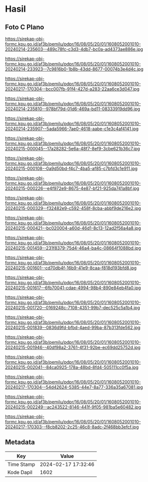 # Hasil

## Foto C Plano

https://sirekap-obj-formc.kpu.go.id/af3b/pemilu/pdpr/16/08/05/20/01/1608052001010-20240214-235603--489c78fc-c3d3-4db7-bc0a-ad4373ae886e.jpg

https://sirekap-obj-formc.kpu.go.id/af3b/pemilu/pdpr/16/08/05/20/01/1608052001010-20240214-233923--7c9816b0-1b8b-43dd-8677-00074b3e4d4c.jpg

https://sirekap-obj-formc.kpu.go.id/af3b/pemilu/pdpr/16/08/05/20/01/1608052001010-20240217-170304--bcc007fb-91f4-427d-a283-22aa6ce3d047.jpg

https://sirekap-obj-formc.kpu.go.id/af3b/pemilu/pdpr/16/08/05/20/01/1608052001010-20240214-235810--978bf79d-01d6-469a-bd11-08333919dd96.jpg

https://sirekap-obj-formc.kpu.go.id/af3b/pemilu/pdpr/16/08/05/20/01/1608052001010-20240214-235907--5ada5966-7ae0-4618-aabe-c1e3c4af4141.jpg

https://sirekap-obj-formc.kpu.go.id/af3b/pemilu/pdpr/16/08/05/20/01/1608052001010-20240215-000045--17a28282-5e6a-48f7-8ef9-3cbe621b36c7.jpg

https://sirekap-obj-formc.kpu.go.id/af3b/pemilu/pdpr/16/08/05/20/01/1608052001010-20240215-000108--0a9d50bd-f4c7-4ba5-af85-c7bfd3c1e911.jpg

https://sirekap-obj-formc.kpu.go.id/af3b/pemilu/pdpr/16/08/05/20/01/1608052001010-20240215-000226--e4f972e9-8675-4e87-bf21-925da741a8bf.jpg

https://sirekap-obj-formc.kpu.go.id/af3b/pemilu/pdpr/16/08/05/20/01/1608052001010-20240215-000329--f32482e9-c592-458f-8cba-abbf9de216e2.jpg

https://sirekap-obj-formc.kpu.go.id/af3b/pemilu/pdpr/16/08/05/20/01/1608052001010-20240215-000421--bc020004-a60d-46d1-8c13-12ad2f56a4a8.jpg

https://sirekap-obj-formc.kpu.go.id/af3b/pemilu/pdpr/16/08/05/20/01/1608052001010-20240215-001459--231f8379-75d4-46a4-ba4c-08664f1088bd.jpg

https://sirekap-obj-formc.kpu.go.id/af3b/pemilu/pdpr/16/08/05/20/01/1608052001010-20240215-001601--cd70db4f-16b9-41e9-8caa-f818d193bfd8.jpg

https://sirekap-obj-formc.kpu.go.id/af3b/pemilu/pdpr/16/08/05/20/01/1608052001010-20240215-001617--6fb70041-cdae-4994-98b4-890e84eb4fa0.jpg

https://sirekap-obj-formc.kpu.go.id/af3b/pemilu/pdpr/16/08/05/20/01/1608052001010-20240215-001720--0169248c-7108-4351-99b7-dec525c5a1b4.jpg

https://sirekap-obj-formc.kpu.go.id/af3b/pemilu/pdpr/16/08/05/20/01/1608052001010-20240215-001839--0836d9fd-bfbd-4aed-99ba-87b313fde562.jpg

https://sirekap-obj-formc.kpu.go.id/af3b/pemilu/pdpr/16/08/05/20/01/1608052001010-20240215-001946--40df98a2-3761-4f31-92be-ec69dd25752d.jpg

https://sirekap-obj-formc.kpu.go.id/af3b/pemilu/pdpr/16/08/05/20/01/1608052001010-20240215-002041--84ca0925-178a-48bd-8fd4-505111cc0f5a.jpg

https://sirekap-obj-formc.kpu.go.id/af3b/pemilu/pdpr/16/08/05/20/01/1608052001010-20240217-170304--54d42624-5385-44e7-8a77-336a35a67081.jpg

https://sirekap-obj-formc.kpu.go.id/af3b/pemilu/pdpr/16/08/05/20/01/1608052001010-20240215-002249--ac243522-8146-441f-9f05-981ba5e60482.jpg

https://sirekap-obj-formc.kpu.go.id/af3b/pemilu/pdpr/16/08/05/20/01/1608052001010-20240217-170303--f8cb8202-2c25-46c8-8adc-2f468bb3efcf.jpg


## Metadata

| Key        | Value               |
| ---------- | ------------------- |
| Time Stamp | 2024-02-17 17:32:46 |
| Kode Dapil | 1602                |



